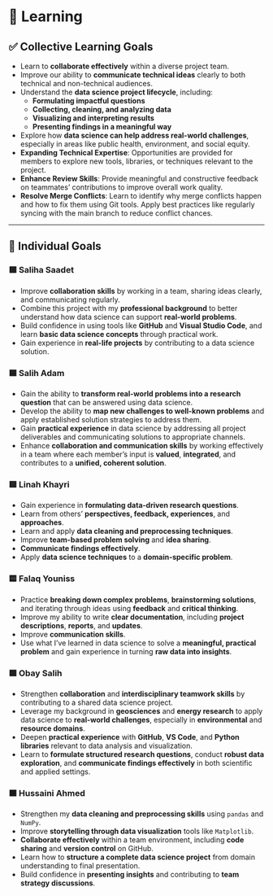 # 🧠 Learning  

## ✅ Collective Learning Goals

- Learn to **collaborate effectively** within a diverse project team.
- Improve our ability to **communicate technical ideas** clearly to both
technical and non-technical audiences.
- Understand the **data science project lifecycle**, including:
  - **Formulating impactful questions**
  - **Collecting, cleaning, and analyzing data**
  - **Visualizing and interpreting results**
  - **Presenting findings in a meaningful way**
- Explore how **data science can help address real-world challenges**,
especially in areas like public health, environment, and social equity.
- **Expanding Technical Expertise**: Opportunities are provided for members to
explore new tools, libraries, or techniques relevant to the project.
- **Enhance Review Skills**: Provide meaningful and constructive feedback on
teammates’ contributions to improve overall work quality.
- **Resolve Merge Conflicts**: Learn to identify why merge conflicts happen and
how to fix them using Git tools. Apply best practices like regularly syncing
 with the main branch to reduce conflict chances.

---

## 👥 Individual Goals

### 🟩 **Saliha Saadet**

- Improve **collaboration skills** by working in a team, sharing ideas clearly,
  and communicating regularly.
- Combine this project with my **professional background** to better understand
  how data science can support **real-world problems**.
- Build confidence in using tools like **GitHub** and **Visual Studio Code**,
  and learn **basic data science concepts** through practical work.
- Gain experience in **real-life projects** by contributing to a data science solution.

### 🟦 **Salih Adam**

- Gain the ability to **transform real-world problems into a research question**
  that can be answered using data science.
- Develop the ability to **map new challenges to well-known problems** and apply
  established solution strategies to address them.
- Gain **practical experience** in data science by addressing all project
  deliverables and communicating solutions to appropriate channels.
- Enhance **collaboration and communication skills** by working effectively in
  a team where each member’s input is **valued**, **integrated**, and
 contributes to a **unified, coherent solution**.

### 🟥 **Linah Khayri**

- Gain experience in **formulating data-driven research questions**.
- Learn from others’ **perspectives, feedback, experiences**, and **approaches**.
- Learn and apply **data cleaning and preprocessing techniques**.
- Improve **team-based problem solving** and **idea sharing**.
- **Communicate findings effectively**.
- Apply **data science techniques** to a **domain-specific problem**.

### 🟨 **Falaq Youniss**

- Practice **breaking down complex problems**, **brainstorming solutions**, and
  iterating through ideas using **feedback** and **critical thinking**.
- Improve my ability to write **clear documentation**,
  including **project  descriptions**, **reports**, and **updates**.
- Improve **communication skills**.
- Use what I’ve learned in data science to
  solve a **meaningful, practical problem** and gain experience in
turning **raw data into insights**.

### 🟪 **Obay Salih**

- Strengthen **collaboration** and **interdisciplinary teamwork skills**
  by contributing to a shared data science project.
- Leverage my background in **geosciences** and **energy research** to apply
  data science to **real-world challenges**, especially in **environmental**
  and **resource domains**.
- Deepen **practical experience** with **GitHub**, **VS Code**,
  and **Python libraries** relevant to data analysis and visualization.
- Learn to **formulate structured research questions**,
  conduct **robust data exploration**, and **communicate findings effectively**
  in both scientific and applied settings.

### 🟧 **Hussaini Ahmed**

- Strengthen my **data cleaning and preprocessing skills** using `pandas` and `NumPy`.
- Improve **storytelling through data visualization** tools like `Matplotlib`.
- **Collaborate effectively** within a team environment, including
  **code sharing** and **version control** on GitHub.
- Learn how to **structure a complete data science project**
  from domain understanding to final presentation.
- Build confidence in **presenting insights**
  and contributing to **team strategy discussions**.
